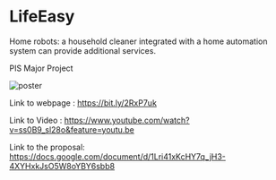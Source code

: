 # LifeEasy
Home robots: a household cleaner integrated with a home automation system can provide additional services.

PIS Major Project

![poster](https://user-images.githubusercontent.com/66681287/119262428-d6811780-bbf8-11eb-90d5-c3252d8baab2.png)

Link to webpage : https://bit.ly/2RxP7uk

Link to Video : https://www.youtube.com/watch?v=ss0B9_sl28o&feature=youtu.be

Link to the proposal: https://docs.google.com/document/d/1Lri41xKcHY7q_jH3-4XYHxkJsO5W8oYBY6sbb8
